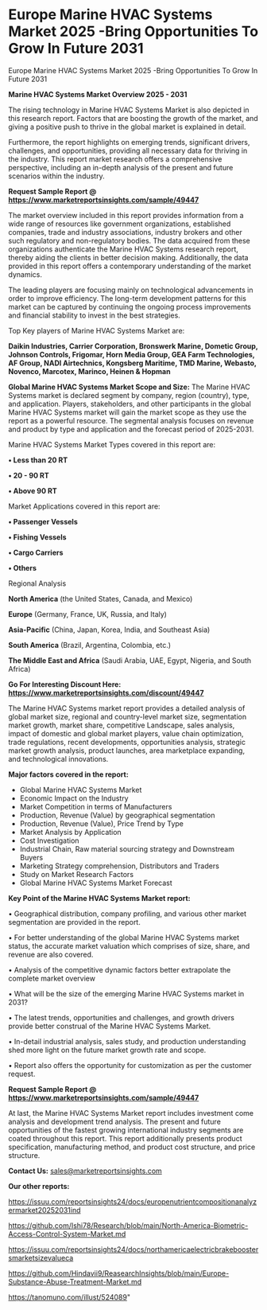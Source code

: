 # Europe Marine HVAC Systems Market 2025 -Bring Opportunities To Grow In Future 2031
Europe Marine HVAC Systems Market 2025 -Bring Opportunities To Grow In Future 2031

<Strong> Marine HVAC Systems Market Overview 2025 - 2031</strong>

The rising technology in Marine HVAC Systems Market is also depicted in this research report. Factors that are boosting the growth of the market, and giving a positive push to thrive in the global market is explained in detail.

Furthermore, the report highlights on emerging trends, significant drivers, challenges, and opportunities, providing all necessary data for thriving in the industry. This report market research offers a comprehensive perspective, including an in-depth analysis of the present and future scenarios within the industry.

<strong>Request Sample Report @ <a href=https://www.marketreportsinsights.com/sample/49447>https://www.marketreportsinsights.com/sample/49447</a></strong>

The market overview included in this report provides information from a wide range of resources like government organizations, established companies, trade and industry associations, industry brokers and other such regulatory and non-regulatory bodies. The data acquired from these organizations authenticate the Marine HVAC Systems research report, thereby aiding the clients in better decision making. Additionally, the data provided in this report offers a contemporary understanding of the market dynamics.

The leading players are focusing mainly on technological advancements in order to improve efficiency. The long-term development patterns for this market can be captured by continuing the ongoing process improvements and financial stability to invest in the best strategies.

Top Key players of Marine HVAC Systems Market are:

<strong>Daikin Industries, Carrier Corporation, Bronswerk Marine, Dometic Group, Johnson Controls, Frigomar, Horn Media Group, GEA Farm Technologies, AF Group, NADI Airtechnics, Kongsberg Maritime, TMD Marine, Webasto, Novenco, Marcotex, Marinco, Heinen & Hopman</strong>

<strong><b>Global Marine HVAC Systems Market Scope and Size:</b></strong>
The Marine HVAC Systems market is declared segment by company, region (country), type, and application. Players, stakeholders, and other participants in the global Marine HVAC Systems market will gain the market scope as they use the report as a powerful resource. The segmental analysis focuses on revenue and product by type and application and the forecast period of 2025-2031.

Marine HVAC Systems Market Types covered in this report are:

<strong>•  Less than 20 RT

•  20 - 90 RT

•  Above 90 RT</strong>

Market Applications covered in this report are:

<strong>•  Passenger Vessels

•  Fishing Vessels

•  Cargo Carriers

•  Others</strong> 

Regional Analysis

<strong>North America</strong> (the United States, Canada, and Mexico)

<strong>Europe</strong> (Germany, France, UK, Russia, and Italy)

<strong>Asia-Pacific</strong> (China, Japan, Korea, India, and Southeast Asia)

<strong>South America</strong> (Brazil, Argentina, Colombia, etc.)

<strong>The Middle East and Africa</strong> (Saudi Arabia, UAE, Egypt, Nigeria, and South Africa)

<strong>Go For Interesting Discount Here: <a href=https://www.marketreportsinsights.com/discount/49447>https://www.marketreportsinsights.com/discount/49447</a></strong>

The Marine HVAC Systems market report provides a detailed analysis of global market size, regional and country-level market size, segmentation market growth, market share, competitive Landscape, sales analysis, impact of domestic and global market players, value chain optimization, trade regulations, recent developments, opportunities analysis, strategic market growth analysis, product launches, area marketplace expanding, and technological innovations.

<strong><b>Major factors covered in the report:</b></strong>
<ul>
  <li>Global Marine HVAC Systems Market </li>
  <li>Economic Impact on the Industry</li>
  <li>Market Competition in terms of Manufacturers</li>
  <li>Production, Revenue (Value) by geographical segmentation</li>
  <li>Production, Revenue (Value), Price Trend by Type</li>
  <li>Market Analysis by Application</li>
  <li>Cost Investigation</li>
  <li>Industrial Chain, Raw material sourcing strategy and Downstream Buyers</li>
  <li>Marketing Strategy comprehension, Distributors and Traders</li>
  <li>Study on Market Research Factors</li>
  <li>Global Marine HVAC Systems Market Forecast</li>
</ul>

<strong><b>Key Point of the Marine HVAC Systems Market report:</b></strong>

• Geographical distribution, company profiling, and various other market segmentation are provided in the report.

• For better understanding of the global Marine HVAC Systems market status, the accurate market valuation which comprises of size, share, and revenue are also covered.

• Analysis of the competitive dynamic factors better extrapolate the complete market overview

• What will be the size of the emerging Marine HVAC Systems market in 2031?

• The latest trends, opportunities and challenges, and growth drivers provide better construal of the Marine HVAC Systems Market.

• In-detail industrial analysis, sales study, and production understanding shed more light on the future market growth rate and scope.

• Report also offers the opportunity for customization as per the customer request.

<strong>Request Sample Report @ <a href=https://www.marketreportsinsights.com/sample/49447>https://www.marketreportsinsights.com/sample/49447</a></strong>

At last, the Marine HVAC Systems Market report includes investment come analysis and development trend analysis. The present and future opportunities of the fastest growing international industry segments are coated throughout this report. This report additionally presents product specification, manufacturing method, and product cost structure, and price structure.

<strong>Contact Us:</strong>
sales@marketreportsinsights.com

<strong>Our other reports:</strong>

<a href=https://issuu.com/reportsinsights24/docs/europenutrientcompositionanalyzermarket20252031ind>https://issuu.com/reportsinsights24/docs/europenutrientcompositionanalyzermarket20252031ind</a>

<a href=https://github.com/Ishi78/Research/blob/main/North-America-Biometric-Access-Control-System-Market.md>https://github.com/Ishi78/Research/blob/main/North-America-Biometric-Access-Control-System-Market.md</a>

<a href=https://issuu.com/reportsinsights24/docs/northamericaelectricbrakeboostersmarketsizevalueca>https://issuu.com/reportsinsights24/docs/northamericaelectricbrakeboostersmarketsizevalueca</a>

<a href=https://github.com/Hindavii9/ReasearchInsights/blob/main/Europe-Substance-Abuse-Treatment-Market.md>https://github.com/Hindavii9/ReasearchInsights/blob/main/Europe-Substance-Abuse-Treatment-Market.md</a>

<a href=https://tanomuno.com/illust/524089>https://tanomuno.com/illust/524089</a>"
